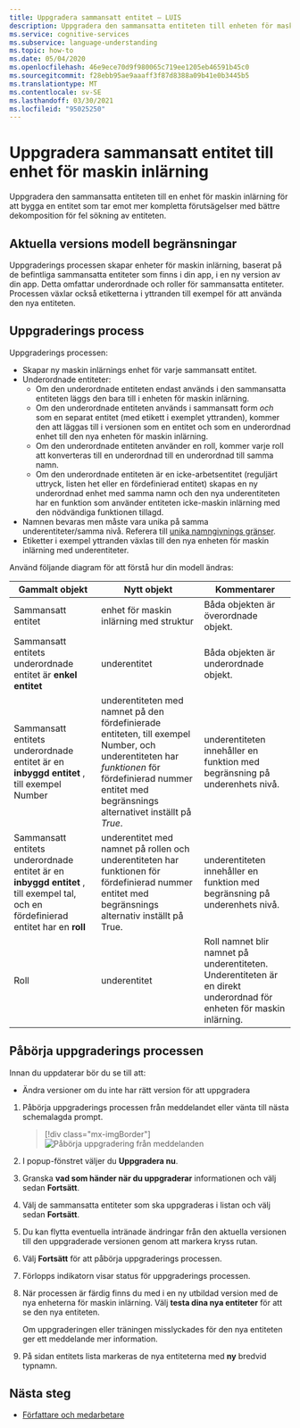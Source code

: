 ```yaml
---
title: Uppgradera sammansatt entitet – LUIS
description: Uppgradera den sammansatta entiteten till enheten för maskin inlärning med uppgraderings processen i LUIS-portalen.
ms.service: cognitive-services
ms.subservice: language-understanding
ms.topic: how-to
ms.date: 05/04/2020
ms.openlocfilehash: 46e9ece70d9f980065c719ee1205eb46591b45c0
ms.sourcegitcommit: f28ebb95ae9aaaff3f87d8388a09b41e0b3445b5
ms.translationtype: MT
ms.contentlocale: sv-SE
ms.lasthandoff: 03/30/2021
ms.locfileid: "95025250"
---
```

# <a name="upgrade-composite-entity-to-machine-learning-entity"></a>Uppgradera sammansatt entitet till enhet för maskin inlärning

Uppgradera den sammansatta entiteten till en enhet för maskin inlärning för att bygga en entitet som tar emot mer kompletta förutsägelser med bättre dekomposition för fel sökning av entiteten.

## <a name="current-version-model-restrictions"></a>Aktuella versions modell begränsningar

Uppgraderings processen skapar enheter för maskin inlärning, baserat på de befintliga sammansatta entiteter som finns i din app, i en ny version av din app. Detta omfattar underordnade och roller för sammansatta entiteter. Processen växlar också etiketterna i yttranden till exempel för att använda den nya entiteten.

## <a name="upgrade-process"></a>Uppgraderings process

Uppgraderings processen:
* Skapar ny maskin inlärnings enhet för varje sammansatt entitet.
* Underordnade entiteter:
    * Om den underordnade entiteten endast används i den sammansatta entiteten läggs den bara till i enheten för maskin inlärning.
    * Om den underordnade entiteten används i sammansatt form _och_ som en separat entitet (med etikett i exemplet yttranden), kommer den att läggas till i versionen som en entitet och som en underordnad enhet till den nya enheten för maskin inlärning.
    * Om den underordnade entiteten använder en roll, kommer varje roll att konverteras till en underordnad till en underordnad till samma namn.
    * Om den underordnade entiteten är en icke-arbetsentitet (reguljärt uttryck, listen het eller en fördefinierad entitet) skapas en ny underordnad enhet med samma namn och den nya underentiteten har en funktion som använder entiteten icke-maskin inlärning med den nödvändiga funktionen tillagd.
* Namnen bevaras men måste vara unika på samma underentiteter/samma nivå. Referera till [unika namngivnings gränser](./luis-limits.md#name-uniqueness).
* Etiketter i exempel yttranden växlas till den nya enheten för maskin inlärning med underentiteter.

Använd följande diagram för att förstå hur din modell ändras:

|Gammalt objekt|Nytt objekt|Kommentarer|
|--|--|--|
|Sammansatt entitet|enhet för maskin inlärning med struktur|Båda objekten är överordnade objekt.|
|Sammansatt entitets underordnade entitet är **enkel entitet**|underentitet|Båda objekten är underordnade objekt.|
|Sammansatt entitets underordnade entitet är en **inbyggd entitet** , till exempel Number|underentiteten med namnet på den fördefinierade entiteten, till exempel Number, och underentiteten har _funktionen_ för fördefinierad nummer entitet med begränsnings alternativet inställt på _True_.|underentiteten innehåller en funktion med begränsning på underenhets nivå.|
|Sammansatt entitets underordnade entitet är en **inbyggd entitet** , till exempel tal, och en fördefinierad entitet har en **roll**|underentitet med namnet på rollen och underentiteten har funktionen för fördefinierad nummer entitet med begränsnings alternativ inställt på True.|underentiteten innehåller en funktion med begränsning på underenhets nivå.|
|Roll|underentitet|Roll namnet blir namnet på underentiteten. Underentiteten är en direkt underordnad för enheten för maskin inlärning.|

## <a name="begin-upgrade-process"></a>Påbörja uppgraderings processen

Innan du uppdaterar bör du se till att:

* Ändra versioner om du inte har rätt version för att uppgradera


1. Påbörja uppgraderings processen från meddelandet eller vänta till nästa schemalagda prompt.

    > [!div class="mx-imgBorder"]
    > ![Påbörja uppgradering från meddelanden](./media/update-composite-entity/notification-begin-update.png)

1. I popup-fönstret väljer du **Uppgradera nu**.

1. Granska **vad som händer när du uppgraderar** informationen och välj sedan **Fortsätt**.

1. Välj de sammansatta entiteter som ska uppgraderas i listan och välj sedan **Fortsätt**.

1. Du kan flytta eventuella intränade ändringar från den aktuella versionen till den uppgraderade versionen genom att markera kryss rutan.

1. Välj **Fortsätt** för att påbörja uppgraderings processen.

1. Förlopps indikatorn visar status för uppgraderings processen.

1. När processen är färdig finns du med i en ny utbildad version med de nya enheterna för maskin inlärning. Välj **testa dina nya entiteter** för att se den nya entiteten.

    Om uppgraderingen eller träningen misslyckades för den nya entiteten ger ett meddelande mer information.

1. På sidan entitets lista markeras de nya entiteterna med **ny** bredvid typnamn.

## <a name="next-steps"></a>Nästa steg

* [Författare och medarbetare](luis-how-to-collaborate.md)